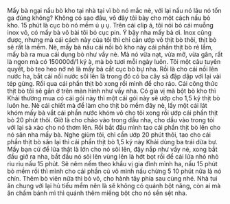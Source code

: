 Mấy bà ngại nấu bò kho tại nhà tại vì bò nó mắc nè, với lại nấu nó lâu nó tốn ga đúng không? Không có sao đâu, vô đây tôi bày cho một cách nấu bò kho. 15 phút là cục bò nó mềm ú ụ ụ. Trên cái clip á, tôi nói bỏ cái muỗng inox vô, có mấy bà vô bài tôi bỏ cục pin. Ý bậy nha mấy bà ơi. Inox cũng được, nhưng mà cái cách này của tôi thì chỉ cần ướp vô thịt bò thôi, thịt bò sẽ rất là mềm. Nè, mấy bà nấu cái nồi bò kho này cái phần thịt bò rẻ lắm, mấy bà ra mua cái dụng bò như vầy nè. Mà nó vừa nạt, vừa mỡ, vừa gân, rất là ngon mà có 150000đ/1 ký à, mà bò tươi mỗi ngày luôn. Tôi một câu tuyên quyết, bò teo heo nở nè là mấy bà cắt cục bò bự nha. Rồi là cho cái nồi lên nước ha, bắt cái nồi nước sôi lên là trong đó có ba cây sả đập dập với lại vài tép gừng. Rồi qua cái phần thịt bò xong rồi mình để cho ráo. Cái công thức thịt bò tôi sẽ gắn ở trên màn hình như vầy nha. Có gia vị mà bột bò kho thì Khải thường mua có cái gói này thì một cái gói này sẽ ướp cho 1,5 ký thịt bò luôn he. Nè cái chiết mà để làm cho thịt bò mềm đây nè, lấy một cái lát khóm mấy bà vắt cái phần nước khóm vô cho tôi xong rồi ướp cái phần thịt bò 20 phút thôi. Giờ là cho chảo vào trong dầu nha, cho dầu vào trong tỏi với lại sả xào cho nó thơm lên. Rồi bắt đầu mình tao cái phần thịt bò lên cho nó săn nha mấy bà. Nghe giùm tôi, chỉ cần ướp 20 phút thôi, tao cho cái phần thịt bò săn lại thì cái phần thịt bò 1,5 ký này Khải dùng ba trái dừa bự. Mấy bạn cứ để lửa thật là lớn cho nó sôi lên, đậy nắp như vầy nè, xong bắt đầu giở ra nha, bắt đầu nó sôi lên vùng lên là hớt bọt rồi để cái lửa nhỏ nhỏ riu riu nấu 15 phút. Sẽ nêm nếm theo khẩu vị gia đình mình ha, nấu 15 phút bò mềm rồi thì mình cho cái phần củ vô mình nấu chừng 5 10 phút nữa là nó chín. Thêm bò viên nữa thì bỏ vô, cho hành tây phía sau cùng nhé. Nhà tui ăn chung với lại hủ tiếu mềm nên là sẽ không có quánh bột năng, còn ai mà ăn chấm bánh mì thì quánh thêm miếng bột cho nó sền sệt nha.